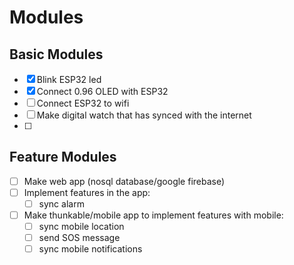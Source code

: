 # Modules
## Basic Modules
* [x] Blink ESP32 led
* [x] Connect 0.96 OLED with ESP32
* [ ] Connect ESP32 to wifi
* [ ] Make digital watch that has synced with the internet
* [ ] 
## Feature Modules
* [ ] Make web app (nosql database/google firebase)
* [ ] Implement features in the app:
	* [ ] sync alarm
* [ ] Make thunkable/mobile app to implement features with mobile:
	* [ ] sync mobile location 
	* [ ] send SOS message
	* [ ] sync mobile notifications